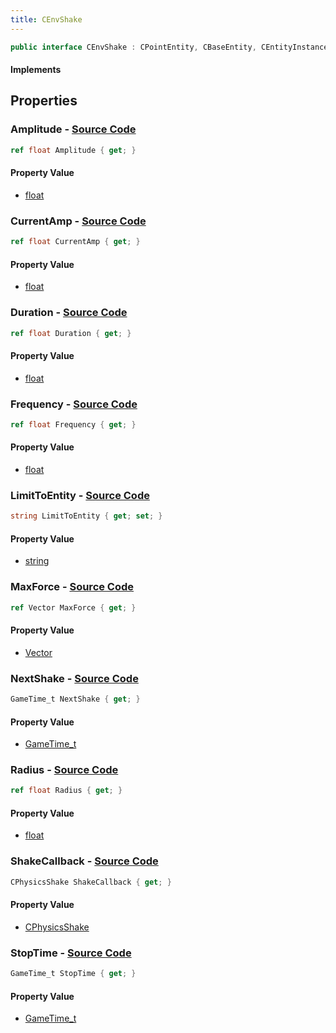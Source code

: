 ```yaml
---
title: CEnvShake
---
```


```csharp
public interface CEnvShake : CPointEntity, CBaseEntity, CEntityInstance, ISchemaClass<CEntityInstance>, ISchemaClass<CBaseEntity>, ISchemaClass<CPointEntity>, ISchemaClass<CEnvShake>, ISchemaField, ISchemaClass, INativeHandle
```

#### Implements

## Properties

### **Amplitude** - [Source Code](https://github.com/swiftly-solution/swiftlys2/blob/main/managed/src/SwiftlyS2.Generated/Schemas/Interfaces/CEnvShake.cs#L18)

```csharp
ref float Amplitude { get; }
```

#### Property Value

- [float](https://learn.microsoft.com/dotnet/api/system.single)

### **CurrentAmp** - [Source Code](https://github.com/swiftly-solution/swiftlys2/blob/main/managed/src/SwiftlyS2.Generated/Schemas/Interfaces/CEnvShake.cs#L30)

```csharp
ref float CurrentAmp { get; }
```

#### Property Value

- [float](https://learn.microsoft.com/dotnet/api/system.single)

### **Duration** - [Source Code](https://github.com/swiftly-solution/swiftlys2/blob/main/managed/src/SwiftlyS2.Generated/Schemas/Interfaces/CEnvShake.cs#L22)

```csharp
ref float Duration { get; }
```

#### Property Value

- [float](https://learn.microsoft.com/dotnet/api/system.single)

### **Frequency** - [Source Code](https://github.com/swiftly-solution/swiftlys2/blob/main/managed/src/SwiftlyS2.Generated/Schemas/Interfaces/CEnvShake.cs#L20)

```csharp
ref float Frequency { get; }
```

#### Property Value

- [float](https://learn.microsoft.com/dotnet/api/system.single)

### **LimitToEntity** - [Source Code](https://github.com/swiftly-solution/swiftlys2/blob/main/managed/src/SwiftlyS2.Generated/Schemas/Interfaces/CEnvShake.cs#L16)

```csharp
string LimitToEntity { get; set; }
```

#### Property Value

- [string](https://learn.microsoft.com/dotnet/api/system.string)

### **MaxForce** - [Source Code](https://github.com/swiftly-solution/swiftlys2/blob/main/managed/src/SwiftlyS2.Generated/Schemas/Interfaces/CEnvShake.cs#L32)

```csharp
ref Vector MaxForce { get; }
```

#### Property Value

- [Vector](/docs/api/shared/natives/vector)

### **NextShake** - [Source Code](https://github.com/swiftly-solution/swiftlys2/blob/main/managed/src/SwiftlyS2.Generated/Schemas/Interfaces/CEnvShake.cs#L28)

```csharp
GameTime_t NextShake { get; }
```

#### Property Value

- [GameTime_t](/docs/api/shared/schemadefinitions/gametime_t)

### **Radius** - [Source Code](https://github.com/swiftly-solution/swiftlys2/blob/main/managed/src/SwiftlyS2.Generated/Schemas/Interfaces/CEnvShake.cs#L24)

```csharp
ref float Radius { get; }
```

#### Property Value

- [float](https://learn.microsoft.com/dotnet/api/system.single)

### **ShakeCallback** - [Source Code](https://github.com/swiftly-solution/swiftlys2/blob/main/managed/src/SwiftlyS2.Generated/Schemas/Interfaces/CEnvShake.cs#L34)

```csharp
CPhysicsShake ShakeCallback { get; }
```

#### Property Value

- [CPhysicsShake](/docs/api/shared/schemadefinitions/cphysicsshake)

### **StopTime** - [Source Code](https://github.com/swiftly-solution/swiftlys2/blob/main/managed/src/SwiftlyS2.Generated/Schemas/Interfaces/CEnvShake.cs#L26)

```csharp
GameTime_t StopTime { get; }
```

#### Property Value

- [GameTime_t](/docs/api/shared/schemadefinitions/gametime_t)

